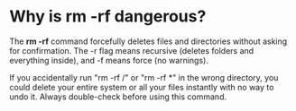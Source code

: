 # Why is rm -rf dangerous?

The **rm -rf** command forcefully deletes files and directories without asking for confirmation. The -r flag means recursive (deletes folders and everything inside), and -f means force (no warnings).

If you accidentally run "rm -rf /" or "rm -rf *" in the wrong directory, you could delete your entire system or all your files instantly with no way to undo it. Always double-check before using this command.

